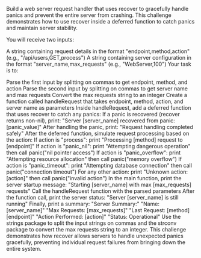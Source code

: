 Build a web server request handler that uses recover to gracefully handle panics and prevent the entire server from crashing. This challenge demonstrates how to use recover inside a deferred function to catch panics and maintain server stability.

You will receive two inputs:

A string containing request details in the format "endpoint,method,action" (e.g., "/api/users,GET,process")
A string containing server configuration in the format "server_name,max_requests" (e.g., "WebServer,100")
Your task is to:

Parse the first input by splitting on commas to get endpoint, method, and action
Parse the second input by splitting on commas to get server name and max requests
Convert the max requests string to an integer
Create a function called handleRequest that takes endpoint, method, action, and server name as parameters
Inside handleRequest, add a deferred function that uses recover to catch any panics:
If a panic is recovered (recover returns non-nil), print: "Server [server_name] recovered from panic: [panic_value]"
After handling the panic, print: "Request handling completed safely"
After the deferred function, simulate request processing based on the action:
If action is "process": print "Processing [method] request to [endpoint]"
If action is "panic_nil": print "Attempting dangerous operation" then call panic("nil pointer access")
If action is "panic_overflow": print "Attempting resource allocation" then call panic("memory overflow")
If action is "panic_timeout": print "Attempting database connection" then call panic("connection timeout")
For any other action: print "Unknown action: [action]" then call panic("invalid action")
In the main function, print the server startup message: "Starting [server_name] with max [max_requests] requests"
Call the handleRequest function with the parsed parameters
After the function call, print the server status: "Server [server_name] is still running"
Finally, print a summary:
"Server Summary:"
"Name: [server_name]"
"Max Requests: [max_requests]"
"Last Request: [method] [endpoint]"
"Action Performed: [action]"
"Status: Operational"
Use the strings package to split the input strings on commas and the strconv package to convert the max requests string to an integer. This challenge demonstrates how recover allows servers to handle unexpected panics gracefully, preventing individual request failures from bringing down the entire system.